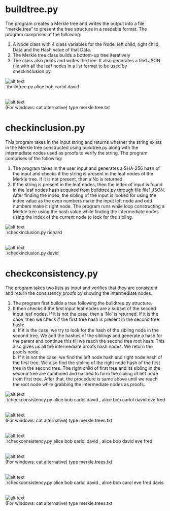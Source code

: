 # buildtree.py
  The program creates a Merkle tree and writes the output into a file “merkle.tree” to present the tree structure in a readable format. The program comprises   of the following:
1.	A Node class with 4 class variables for the Node: left child, right child, Data and the Hash value of that Data.
2.	The Merkle tree class builds a bottom-up tree iteratively
3.	The class also prints and writes the tree. It also generates a file1.JSON file with all the leaf nodes in a list format to be used by checkinclusion.py.

![alt text](https://github.com/Prasoon04/CSCI-531-Applied-Cryptography/blob/main/Programming%20Assignment%201/Screenshots/ss1.png)<br>
.\buildtree.py alice bob carlol david<br>
<br/>

![alt text](https://github.com/Prasoon04/CSCI-531-Applied-Cryptography/blob/main/Programming%20Assignment%201/Screenshots/ss2.png)<br>
(For windows: cat alternative) type merkle.tree.txt

# checkinclusion.py
This program takes in the input string and returns whether the string exists in the Merkle tree constructed using buildtree.py along with the intermediate nodes used as proofs to verify the string. The program comprises of the following:
1.	The program takes in the user input and generates a SHA-256 hash of the input and checks if the string is present in the leaf nodes of the Merkle tree. If it is not present, then a No is returned.
2.	If the string is present in the leaf nodes, then the index of input is found in the leaf nodes hash acquired from buildtree.py through file file1.JSON. After finding the index, the sibling of the input is looked for using the index value as the even numbers make the input left node and odd numbers make it right node. The program runs while loop constructing a Merkle tree using the hash value while finding the intermediate nodes using the index of the current node to look for the sibling.<br>

![alt text](https://github.com/Prasoon04/CSCI-531-Applied-Cryptography/blob/main/Programming%20Assignment%201/Screenshots/ss3.png)<br>
.\checkinclusion.py richard<br>
<br/>

![alt text](https://github.com/Prasoon04/CSCI-531-Applied-Cryptography/blob/main/Programming%20Assignment%201/Screenshots/ss4.png)<br> 
.\checkinclusion.py david
 
# checkconsistency.py
The program takes two lists as input and verifies that they are consistent and return the consistency proofs by showing the intermediate nodes.
1.	The program first builds a tree following the buildtree.py structure.
2.	It then checks if the first input leaf nodes are a subset of the second input leaf nodes. If it is not the case, then a ‘No’ is returned. If it is the case, then we check if the first tree hash is present in the second tree hash:<br>
              a.	 If it is the case, we try to look for the hash of the sibling node in the second tree. We add the hashes of the siblings and generate a hash for the parent and continue this till we reach the second tree root hash. This also gives us all the intermediate proofs hash nodes. We return the proofs node.<br>
              b.	 If it is not the case, we find the left node hash and right node hash of the first tree. We also find the sibling of the right node hash of the first tree in the second tree. The right child of first tree and its sibling in the second tree are combined and hashed  to form the sibling of left node from first tree. After that, the procedure is same above until we reach the root node while grabbing the intermediate nodes as proofs.<br>

![alt text](https://github.com/Prasoon04/CSCI-531-Applied-Cryptography/blob/main/Programming%20Assignment%201/Screenshots/ss5.png)<br>
.\checkconsistency.py alice bob carlol david , alice bob carlol david eve fred<br>
<br/>

![alt text](https://github.com/Prasoon04/CSCI-531-Applied-Cryptography/blob/main/Programming%20Assignment%201/Screenshots/ss6.png)<br>
(For windows: cat alternative) type merkle.trees.txt<br>
<br/>

![alt text](https://github.com/Prasoon04/CSCI-531-Applied-Cryptography/blob/main/Programming%20Assignment%201/Screenshots/ss7.png)<br>
.\checkconsistency.py alice bob carlol david , alice bob david eve fred<br>
<br/>

![alt text](https://github.com/Prasoon04/CSCI-531-Applied-Cryptography/blob/main/Programming%20Assignment%201/Screenshots/ss8.png)<br>
(For windows: cat alternative) type merkle.trees.txt<br>
<br/>

![alt text](https://github.com/Prasoon04/CSCI-531-Applied-Cryptography/blob/main/Programming%20Assignment%201/Screenshots/ss9.png)<br>
.\checkconsistency.py alice bob carlol david , alice bob carol eve fred davis<br>
<br/>

![alt text](https://github.com/Prasoon04/CSCI-531-Applied-Cryptography/blob/main/Programming%20Assignment%201/Screenshots/ss10.png)<br> 
(For windows: cat alternative) type merkle.trees.txt
 


